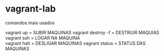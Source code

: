 # vagrant-lab

comandos mais usados

vagrant up = SUBIR MAQUINAS
vagrant destroy -f = DESTRUIR MAQUIAS
vagrant ssh = LOGAR NA MAQUINA     
vagrant halt = DESLIGAR MAQUINAS
vagrant status = STATUS DAS MAQUINAS



